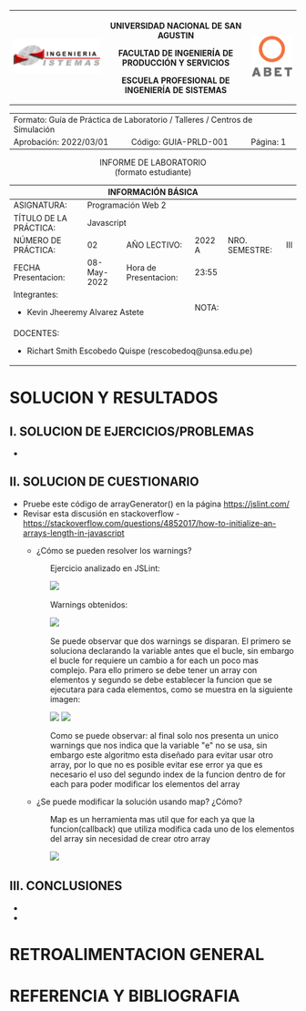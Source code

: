 <table>
  <tbody>
   <tr>
   <td><img src="./imagenes/epis.png" alt="EPIS"></td>
   <th>
   <p>UNIVERSIDAD NACIONAL DE SAN AGUSTIN</p>
   <p>FACULTAD DE INGENIERÍA DE PRODUCCIÓN Y SERVICIOS</p>
   <p>ESCUELA PROFESIONAL DE INGENIERÍA DE SISTEMAS</p>
   </th>
   <td><img src="./imagenes/abet.png" alt="ABET"></td>
   </tr>
  </tbody>
</table>
<div align="center" dir="auto"><table>    
   <tbody>
   <tr><td colspan="3">Formato: Guía de Práctica de Laboratorio / Talleres / Centros de Simulación</td></tr>
   <tr><td>Aprobación:  2022/03/01</td><td>Código: GUIA-PRLD-001</td><td>Página: 1</td></tr>
   </tbody>
</table></div>
<div align="center" dir="auto">
   <span>INFORME DE LABORATORIO</span><br>
   <span>(formato estudiante)</span>
</div>
<div align="center" dir="auto"><table>
   <tbody><tr><th colspan="6">INFORMACIÓN BÁSICA</th></tr>
   </tbody><tbody>
   <tr><td>ASIGNATURA:</td><td colspan="5">Programación Web 2</td></tr>
   <tr><td>TÍTULO DE LA PRÁCTICA:</td><td colspan="5">Javascript</td></tr>
   <tr>
   <td>NÚMERO DE PRÁCTICA:</td><td>02</td><td>AÑO LECTIVO:</td><td>2022 A</td><td>NRO. SEMESTRE:</td><td>III</td>
   </tr>
   <tr>
   <td>FECHA Presentacion:</td><td>08-May-2022</td><td>Hora de Presentacion:</td><td colspan="3">23:55</td>
   </tr>
   <tr><td colspan="3">Integrantes:
   <ul dir="auto">
   <li>Kevin Jheeremy Alvarez Astete</li>
   </ul>
   </td>
   <td> NOTA: </td>
   <td colspan="2"> </td>
   </tr><tr><td colspan="6">DOCENTES:
   <ul dir="auto">
   <li>Richart Smith Escobedo Quispe (rescobedoq@unsa.edu.pe)</li>
   </ul>
   </td>
</tr></tbody></table></div>
   <h1>SOLUCION Y RESULTADOS</h1>
   <h2>I. SOLUCION DE EJERCICIOS/PROBLEMAS</h2>
   <ul>
    <li></li>
   </ul>
   <h2>II. SOLUCION DE CUESTIONARIO</h2>
   <ul>
      <li>Pruebe este código de arrayGenerator() en la página <a href="https://jslint.com/">https://jslint.com/</a></li>
      <li>Revisar esta discusión en stackoverflow - <a href="https://stackoverflow.com/questions/4852017/how-to-initialize-an-arrays-length-in-javascript">https://stackoverflow.com/questions/4852017/how-to-initialize-an-arrays-length-in-javascript</a></li>
      <ul>
         <li>¿Cómo se pueden resolver los warnings?</li>
         <ul>
           <p>Ejercicio analizado en JSLint: </p>
           <img src="https://i.ibb.co/NnNyhRy/Captura-de-pantalla-2022-05-09-083849.png">
           <p>Warnings obtenidos: </p>
           <img src="https://i.ibb.co/PMG0HKC/img02.png">
           <p>Se puede observar que dos warnings se disparan. El primero se soluciona declarando la variable antes que el bucle, sin embargo el bucle
           for requiere un cambio a for each un poco mas complejo. Para ello primero se debe tener un array con elementos y segundo se debe establecer
           la funcion que se ejecutara para cada elementos, como se muestra en la siguiente imagen:</p>
           <img src="https://i.ibb.co/TRrnfjq/img03.png">
           <img src="https://i.ibb.co/nj56RKs/img04.png">
           <p>Como se puede observar: al final solo nos presenta un unico warnings que nos indica que la variable "e" no se usa, sin embargo este 
           algoritmo esta diseñado para evitar usar otro array, por lo que no es posible evitar ese error ya que es necesario el uso del segundo index
           de la funcion dentro de for each para poder modificar los elementos del array</p>
         </ul>
         <li>¿Se puede modificar la solución usando map? ¿Cómo?</li>
         <ul>
           <p>Map es un herramienta mas util que for each ya que la funcion(callback) que utiliza modifica cada uno de los elementos del array sin
           necesidad de crear otro array</p>
           <img src="https://i.ibb.co/944Sjvd/img05.png">
         </ul>
      </ul>
   </ul>
   <h2>III. CONCLUSIONES</h2>
   <ul>
      <li></li>
      <li></li>
   </ul>
   <h1>RETROALIMENTACION GENERAL</h1>
   <h1>REFERENCIA Y BIBLIOGRAFIA</h1>
   <b><i></i></b>
